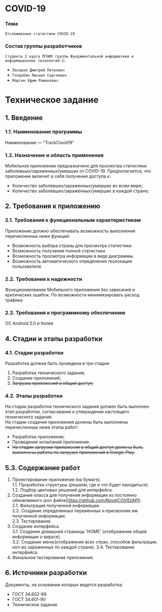 # COVID-19
### Тема
    Отслеживание статистики COVID-19
### Состав группы разработчиков
`Студенты 2 курса ПГНИУ группы Фундаментальной информатики и информационных технологий-2:`
* `Лазарев Дмитрий Петрович`
* `Голдобин Михаил Сергеевич ` 
* `Маргин Ефим Романович`
# Техническое задание
## 1. Введение  
### 1.1. Наименование программы  
Наименование — "TrackCovid19"
### 1.2. Назначение и область применения  
Мобильное приложение предназначено для просмотра статистики заболевших/зараженных/умерших от COVID-19.
Предполагается, что приложение включит в себя получение доступа к:  
* Количество заболевших/зараженных/умерших во всем мире;
* Количество заболевших/зараженных/умерших в каждой стране;
## 2. Требования к приложению
### 2.1. Требования к функциональным характеристикам  
Приложение должно обеспечивать возможность выполнения перечисленных
ниже функций: 
* Возможность выбора страны для просмотра статистики.
* Возможность получения полной статистики.
* Возможность просмотра информации в виде диаграммы.
* Возможность автоматического определения геолокации пользователя.
### 2.2. Требования к надежности
Функционирование Мобильного приложения без зависаний и критических ошибок. По возможности минимизировать расход трафика. 
### 2.2. Требования к программному обеспечению
ОС Android 5.0 и более
## 4. Стадии и этапы разработки
### 4.1. Стадии разработки
Разработка должна быть проведена в три стадии:
1. Разработка технического задания;
2. Создание приложений;
3. ~~Загрузка приложений в общий доступ;~~
### 4.2. Этапы разработки
На стадии разработки технического задания должен быть выполнен этап разработки, согласования и утверждения настоящего технического задания.  
На стадии создания приложения должны быть выполнены перечисленные
ниже этапы работ:  
* Разработка приложения;
* Проведение испытаний приложения.
* ~~На стадии загрузки приложения в общий доступ должны быть выполнены работы по загрузке приложений в Google Play.~~
## 5.3. Содержание работ
1. Проектирование приложения (на бумаге).  
1.1. Проработка структуры (решаем, где и что будет находиться).  
1.2. Подбор цветовых решений для интерфейса.  
2. Создание класса для получения информации из постоянно обновляемого json файла(https://github.com/NovelCOVID/API).  
2.1. Фильтрация полученной информации.  
2.2. Создание определенных переменных и присвоение им полученной информации.  
2.3. Тестирование.  
3. Создание интерфейса.  
3.1. Создание домашней страницы 'HOME' (отображение общей информации о вирусе).  
3.2. Создание меню(отображение всех стран, способов фильтрации. кол-во зараженных по каждой стране).
3.4. Тестирование интерфейса.    
5. Финальное тестирование приложения.  
## 6. Источники разработки
Документы, на основании которых ведется разработка:  
* ГОСТ 34.602-89  
* ГОСТ 34.601-90  
* Техническое задание
